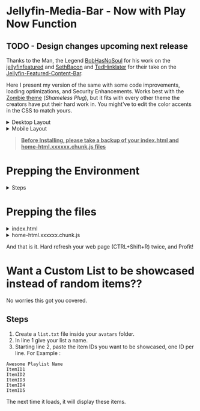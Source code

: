 # Jellyfin-Media-Bar - Now with Play Now Function

## TODO - Design changes upcoming next release

Thanks to the Man, the Legend [BobHasNoSoul](https://github.com/BobHasNoSoul) for his work on the [jellyfinfeatured](https://github.com/BobHasNoSoul/jellyfin-featured) and [SethBacon](https://forum.jellyfin.org/u-sethbacon) and [TedHinklater](https://github.com/tedhinklater) for their take on the [Jellyfin-Featured-Content-Bar](https://github.com/tedhinklater/Jellyfin-Featured-Content-Bar). 

Here I present my version of the same with some code improvements, loading optimizations, and Security Enhancements. Works best with the [Zombie theme](https://github.com/MakD/zombie-release) (_Shameless Plug_), but it fits with every other theme the creators have put their hard work in. You might've to edit the color accents in the CSS to match yours.

<details>
<summary> Desktop Layout </summary>
  
![Jellyfin Desktop Layout](https://raw.githubusercontent.com/MakD/Jellyfin-Media-Bar/refs/heads/main/img/Jelly-Web.png)
  
</details>

<details>
<summary> Mobile Layout </summary>
  
![Jellyfin Mobile Layout](https://raw.githubusercontent.com/MakD/Jellyfin-Media-Bar/refs/heads/main/img/Jelly-Mobile.png)

</details>

> <ins>**Before Installing, please take a backup of your index.html and home-html.xxxxxx.chunk.js files**<ins>

# Prepping the Environment

<details>
  
<summary> Steps </summary>

1. Create a folder `avatars` in your `jellyfin-web` folder. (Usually in C:\Program Files\Jellyfin\Server)
2. Download the files `slideshowpure.js` and `slideshowpure.css`
3. Paste them inside the avatars folder created, and you are ready to venture down the rabbit hole.

</details>

# Prepping the files
<details>
  
<summary>index.html</summary>

  1. Navigate to your `jellyfin-web` folder and search for the file index.html. (you can use any code editor, just remember to open with administrator privileges.
  2. Search for `</body></html>`
  3. Just before the `</body`, plug the below code
```

    <script>
      function saveCredentialsToSessionStorage(credentials) {
        try {
          sessionStorage.setItem(
            "json-credentials",
            JSON.stringify(credentials)
          );
          console.log("Credentials saved to sessionStorage.");
        } catch (error) {
          console.error("Error saving credentials:", error);
        }
      }
      function saveApiKey(apiKey) {
        try {
          sessionStorage.setItem("api-key", apiKey);
          console.log("API key saved to sessionStorage.");
        } catch (error) {
          console.error("Error saving API key:", error);
        }
      }
      (function () {
        var originalConsoleLog = console.log;
        console.log = function (message) {
          originalConsoleLog.apply(console, arguments);
          if (
            typeof message === "string" &&
            message.startsWith("Stored JSON credentials:")
          ) {
            try {
              var jsonString = message.substring(
                "Stored JSON credentials: ".length
              );
              var credentials = JSON.parse(jsonString);
              saveCredentialsToSessionStorage(credentials);
            } catch (error) {
              console.error("Error parsing credentials:", error);
            }
          }
          if (
            typeof message === "string" &&
            message.startsWith("opening web socket with url:")
          ) {
            try {
              var url = message.split("url:")[1].trim();
              var urlParams = new URL(url).searchParams;
              var apiKey = urlParams.get("api_key");
              if (apiKey) {
                saveApiKey(apiKey);
              }
            } catch (error) {
              console.error("Error extracting API key:", error);
            }
          }
        };
      })();
    </script>
    <link rel="preload" href="/web/avatars/slideshowpure.css" as="style" />
    <link rel="stylesheet" href="/web/avatars/slideshowpure.css" />
    <script defer src="/web/avatars/slideshowpure.js"></script>
```
</details>

<details>

<summary>home-html.xxxxxx.chunk.js</summary>

1. Similarly, search for `home-html` in the `jellyfin-web` directory. You should be able to see a file named `home-html.xxxxxx.chunk.js` with random numbers in place of the `xxxx`. Open it with any code editor with administrator privileges.
2. Search for `id="homeTab" data-index="0">`
3. Right after the `>`, paste the code block `<div id="slides-container"></div><script>slidesInit()</script>`

</details>

And that is it. Hard refresh your web page (CTRL+Shift+R) twice, and Profit!

# Want a Custom List to be showcased instead of random items??

No worries this got you covered. 

## Steps

1. Create a `list.txt` file inside your `avatars` folder.
2. In line 1 give your list a name.
3. Starting line 2, paste the item IDs you want to be showcased, one ID per line. For Example :

```
Awesome Playlist Name
ItemID1
ItemID2
ItemID3
ItemID4
ItemID5
```
The next time it loads, it will display these items.
